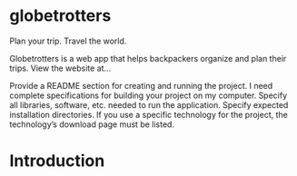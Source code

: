 # globetrotters
Plan your trip. Travel the world.

Globetrotters is a web app that helps backpackers organize and plan their trips.  View the website at... 

Provide a README section for creating and running the project. I need complete
specifications for building your project on my computer. Specify all libraries, software,
etc. needed to run the application. Specify expected installation directories. If you use a
specific technology for the project, the technology’s download page must be listed. 

# Introduction
